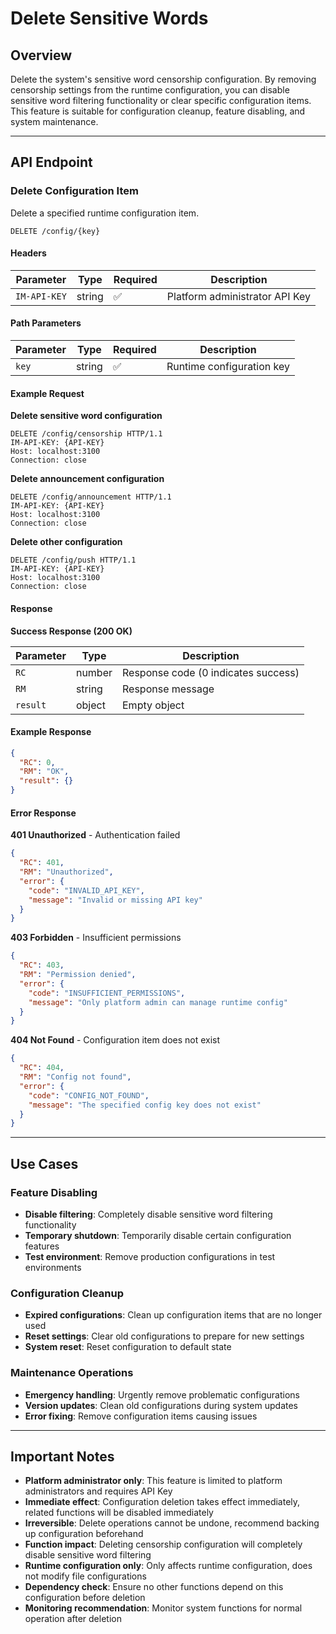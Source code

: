 # Delete Sensitive Words

## Overview

Delete the system's sensitive word censorship configuration. By removing censorship settings from the runtime configuration, you can disable sensitive word filtering functionality or clear specific configuration items. This feature is suitable for configuration cleanup, feature disabling, and system maintenance.

------

## API Endpoint

### Delete Configuration Item

Delete a specified runtime configuration item.

```http
DELETE /config/{key}
```

#### Headers

| Parameter | Type | Required | Description |
| ---- | ---- | ---- | ---- |
| `IM-API-KEY` | string | ✅ | Platform administrator API Key |

#### Path Parameters

| Parameter | Type | Required | Description |
| ---- | ---- | ---- | ---- |
| `key` | string | ✅ | Runtime configuration key |

#### Example Request

**Delete sensitive word configuration**

```http
DELETE /config/censorship HTTP/1.1
IM-API-KEY: {API-KEY}
Host: localhost:3100
Connection: close
```

**Delete announcement configuration**

```http
DELETE /config/announcement HTTP/1.1
IM-API-KEY: {API-KEY}
Host: localhost:3100
Connection: close
```

**Delete other configuration**

```http
DELETE /config/push HTTP/1.1
IM-API-KEY: {API-KEY}
Host: localhost:3100
Connection: close
```

#### Response

**Success Response (200 OK)**

| Parameter | Type | Description |
| ---- | ---- | ---- |
| `RC` | number | Response code (0 indicates success) |
| `RM` | string | Response message |
| `result` | object | Empty object |

#### Example Response

```json
{
  "RC": 0,
  "RM": "OK",
  "result": {}
}
```

#### Error Response

**401 Unauthorized** - Authentication failed

```json
{
  "RC": 401,
  "RM": "Unauthorized",
  "error": {
    "code": "INVALID_API_KEY",
    "message": "Invalid or missing API key"
  }
}
```

**403 Forbidden** - Insufficient permissions

```json
{
  "RC": 403,
  "RM": "Permission denied",
  "error": {
    "code": "INSUFFICIENT_PERMISSIONS",
    "message": "Only platform admin can manage runtime config"
  }
}
```

**404 Not Found** - Configuration item does not exist

```json
{
  "RC": 404,
  "RM": "Config not found",
  "error": {
    "code": "CONFIG_NOT_FOUND",
    "message": "The specified config key does not exist"
  }
}
```

------

## Use Cases

### Feature Disabling
- **Disable filtering**: Completely disable sensitive word filtering functionality
- **Temporary shutdown**: Temporarily disable certain configuration features
- **Test environment**: Remove production configurations in test environments

### Configuration Cleanup
- **Expired configurations**: Clean up configuration items that are no longer used
- **Reset settings**: Clear old configurations to prepare for new settings
- **System reset**: Reset configuration to default state

### Maintenance Operations
- **Emergency handling**: Urgently remove problematic configurations
- **Version updates**: Clean old configurations during system updates
- **Error fixing**: Remove configuration items causing issues

------

## Important Notes

- **Platform administrator only**: This feature is limited to platform administrators and requires API Key
- **Immediate effect**: Configuration deletion takes effect immediately, related functions will be disabled immediately
- **Irreversible**: Delete operations cannot be undone, recommend backing up configuration beforehand
- **Function impact**: Deleting censorship configuration will completely disable sensitive word filtering
- **Runtime configuration only**: Only affects runtime configuration, does not modify file configurations
- **Dependency check**: Ensure no other functions depend on this configuration before deletion
- **Monitoring recommendation**: Monitor system functions for normal operation after deletion